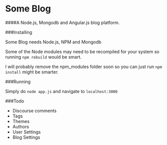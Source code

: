 Some Blog
=========

####A Node.js, Mongodb and Angular.js blog platform.

###Installing

Some Blog needs Node.js, NPM and Mongodb 

Some of the Node modules may need to be recompiled for your system so running `npm rebuild` would be smart.

I will probably remove the npm_modules folder soon so you can just run `npm install` might be smarter.

###Running

Simply do `node app.js` and navigate to `localhost:3000`

###Todo

* Discourse comments
* Tags
* Themes
* Authors
* User Settings
* Blog Settings

